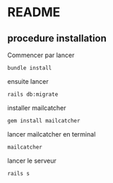 # README

## procedure installation
Commencer par lancer 
```bash
bundle install
```
ensuite lancer 
```bash
rails db:migrate
```
installer mailcatcher
```ruby
gem install mailcatcher
```
lancer mailcatcher en terminal
```bash
mailcatcher
```
lancer le serveur
```bash
rails s
```


